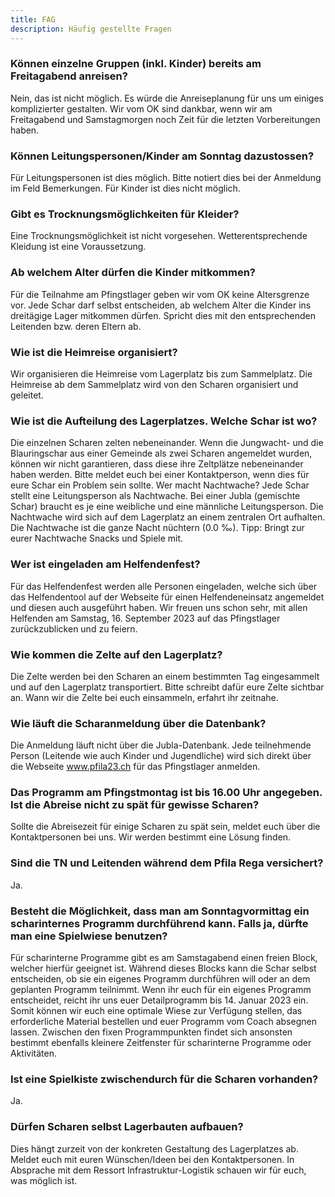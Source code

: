 ```yaml
---
title: FAG
description: Häufig gestellte Fragen
---
```


### Können einzelne Gruppen (inkl. Kinder) bereits am Freitagabend anreisen?
Nein, das ist nicht möglich. Es würde die Anreiseplanung für uns um einiges komplizierter gestalten. Wir vom OK sind dankbar, wenn wir am Freitagabend und Samstagmorgen noch Zeit für die letzten Vorbereitungen haben.

### Können Leitungspersonen/Kinder am Sonntag dazustossen?
Für Leitungspersonen ist dies möglich. Bitte notiert dies bei der Anmeldung im Feld Bemerkungen.
Für Kinder ist dies nicht möglich.

### Gibt es Trocknungsmöglichkeiten für Kleider?
Eine Trocknungsmöglichkeit ist nicht vorgesehen. Wetterentsprechende Kleidung ist eine Voraussetzung.

### Ab welchem Alter dürfen die Kinder mitkommen?
Für die Teilnahme am Pfingstlager geben wir vom OK keine Altersgrenze vor. Jede Schar darf selbst entscheiden, ab welchem Alter die Kinder ins dreitägige Lager mitkommen dürfen. Spricht dies mit den entsprechenden Leitenden bzw. deren Eltern ab.

### Wie ist die Heimreise organisiert?
Wir organisieren die Heimreise vom Lagerplatz bis zum Sammelplatz. Die Heimreise ab dem Sammelplatz wird von den Scharen organisiert und geleitet.

### Wie ist die Aufteilung des Lagerplatzes. Welche Schar ist wo?
Die einzelnen Scharen zelten nebeneinander. Wenn die Jungwacht- und die Blauringschar aus einer Gemeinde als zwei Scharen angemeldet wurden, können wir nicht garantieren, dass diese ihre Zeltplätze nebeneinander haben werden. Bitte meldet euch bei einer Kontaktperson, wenn dies für eure Schar ein Problem sein sollte. 
Wer macht Nachtwache?
Jede Schar stellt eine Leitungsperson als Nachtwache. Bei einer Jubla (gemischte Schar) braucht es je eine weibliche und eine männliche Leitungsperson. Die Nachtwache wird sich auf dem Lagerplatz an einem zentralen Ort aufhalten. Die Nachtwache ist die ganze Nacht nüchtern (0.0 ‰).
Tipp: Bringt zur eurer Nachtwache Snacks und Spiele mit.

### Wer ist eingeladen am Helfendenfest?
Für das Helfendenfest werden alle Personen eingeladen, welche sich über das Helfendentool auf der Webseite für einen Helfendeneinsatz angemeldet und diesen auch ausgeführt haben. Wir freuen uns schon sehr, mit allen Helfenden am Samstag, 16. September 2023 auf das Pfingstlager zurückzublicken und zu feiern.

### Wie kommen die Zelte auf den Lagerplatz?
Die Zelte werden bei den Scharen an einem bestimmten Tag eingesammelt und auf den Lagerplatz transportiert. Bitte schreibt dafür eure Zelte sichtbar an. Wann wir die Zelte bei euch einsammeln, erfahrt ihr zeitnahe.

### Wie läuft die Scharanmeldung über die Datenbank?
Die Anmeldung läuft nicht über die Jubla-Datenbank. Jede teilnehmende Person (Leitende wie auch Kinder und Jugendliche) wird sich direkt über die Webseite www.pfila23.ch für das Pfingstlager anmelden.

### Das Programm am Pfingstmontag ist bis 16.00 Uhr angegeben. Ist die Abreise nicht zu spät für gewisse Scharen?
Sollte die Abreisezeit für einige Scharen zu spät sein, meldet euch über die Kontaktpersonen bei uns. Wir werden bestimmt eine Lösung finden.

### Sind die TN und Leitenden während dem Pfila Rega versichert?
Ja.
 
### Besteht die Möglichkeit, dass man am Sonntagvormittag ein scharinternes Programm durchführend kann. Falls ja, dürfte man eine Spielwiese benutzen? 
Für scharinterne Programme gibt es am Samstagabend einen freien Block, welcher hierfür geeignet ist. Während dieses Blocks kann die Schar selbst entscheiden, ob sie ein eigenes Programm durchführen will oder an dem geplanten Programm teilnimmt. Wenn ihr euch für ein eigenes Programm entscheidet, reicht ihr uns euer Detailprogramm bis 14. Januar 2023 ein. Somit können wir euch eine optimale Wiese zur Verfügung stellen, das erforderliche Material bestellen und euer Programm vom Coach absegnen lassen. Zwischen den fixen Programmpunkten findet sich ansonsten bestimmt ebenfalls kleinere Zeitfenster für scharinterne Programme oder Aktivitäten.

### Ist eine Spielkiste zwischendurch für die Scharen vorhanden?
Ja.

### Dürfen Scharen selbst Lagerbauten aufbauen?
Dies hängt zurzeit von der konkreten Gestaltung des Lagerplatzes ab. Meldet euch mit euren Wünschen/Ideen bei den Kontaktpersonen. In Absprache mit dem Ressort Infrastruktur-Logistik schauen wir für euch, was möglich ist.
